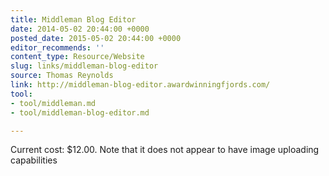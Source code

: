 ```yaml
---
title: Middleman Blog Editor
date: 2014-05-02 20:44:00 +0000
posted_date: 2015-05-02 20:44:00 +0000
editor_recommends: ''
content_type: Resource/Website
slug: links/middleman-blog-editor
source: Thomas Reynolds
link: http://middleman-blog-editor.awardwinningfjords.com/
tool:
- tool/middleman.md
- tool/middleman-blog-editor.md

---
```

Current cost: $12.00. Note that it does not appear to have image uploading capabilities
